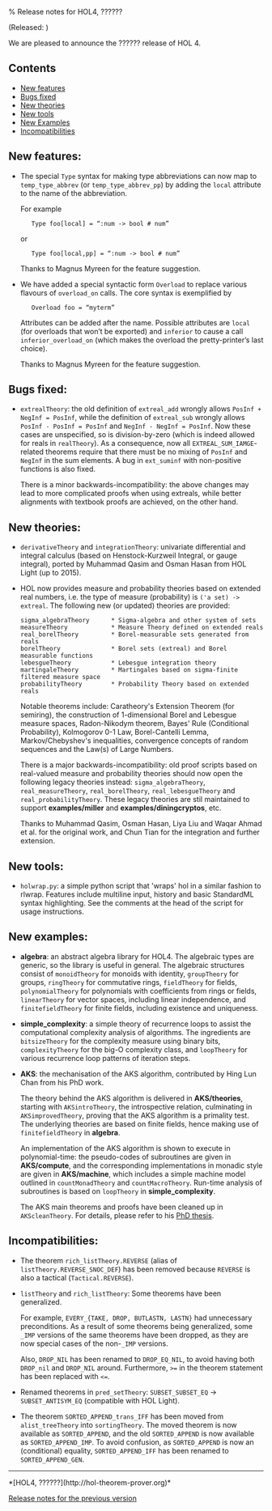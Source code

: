 % Release notes for HOL4, ??????

<!-- search and replace ?????? strings corresponding to release name -->
<!-- indent code within bulleted lists to column 11 -->

(Released: )

We are pleased to announce the ?????? release of HOL 4.

Contents
--------

-   [New features](#new-features)
-   [Bugs fixed](#bugs-fixed)
-   [New theories](#new-theories)
-   [New tools](#new-tools)
-   [New Examples](#new-examples)
-   [Incompatibilities](#incompatibilities)

New features:
-------------

*   The special `Type` syntax for making type abbreviations can now map to `temp_type_abbrev` (or `temp_type_abbrev_pp`) by adding the `local` attribute to the name of the abbreviation.

    For example

           Type foo[local] = “:num -> bool # num”

    or

           Type foo[local,pp] = “:num -> bool # num”

    Thanks to Magnus Myreen for the feature suggestion.

*   We have added a special syntactic form `Overload` to replace various flavours of `overload_on` calls.
    The core syntax is exemplified by

           Overload foo = “myterm”

    Attributes can be added after the name.
    Possible attributes are `local` (for overloads that won’t be exported) and `inferior` to cause a call `inferior_overload_on` (which makes the overload the pretty-printer’s last choice).

    Thanks to Magnus Myreen for the feature suggestion.

Bugs fixed:
-----------

*  `extrealTheory`: the old definition of `extreal_add` wrongly allows
   `PosInf + NegInf = PosInf`, while the definition of `extreal_sub` wrongly
    allows `PosInf - PosInf = PosInf` and `NegInf - NegInf = PosInf`. Now
    these cases are unspecified, so is division-by-zero (which is indeed
    allowed for reals in `realTheory`). As a consequence, now all
   `EXTREAL_SUM_IAMGE`-related theorems require that there must be no
    mixing of `PosInf` and `NegInf` in the sum elements.
    A bug in `ext_suminf` with non-positive functions is also fixed.

    There is a minor backwards-incompatibility: the above changes may
    lead to more complicated proofs when using extreals, while better
    alignments with textbook proofs are achieved, on the other hand.

New theories:
-------------

*  `derivativeTheory` and `integrationTheory`: univariate
    differential and integral calculus (based on Henstock-Kurzweil
    Integral, or gauge integral), ported by Muhammad Qasim and Osman
    Hasan from HOL Light (up to 2015).

*   HOL now provides measure and probability theories based on extended real
    numbers, i.e. the type of measure (probability) is `('a set) -> extreal`.
    The following new (or updated) theories are provided:

        sigma_algebraTheory      * Sigma-algebra and other system of sets
        measureTheory            * Measure Theory defined on extended reals
        real_borelTheory         * Borel-measurable sets generated from reals
        borelTheory              * Borel sets (extreal) and Borel measurable functions
        lebesgueTheory           * Lebesgue integration theory
        martingaleTheory         * Martingales based on sigma-finite filtered measure space
        probabilityTheory        * Probability Theory based on extended reals

    Notable theorems include: Caratheory's Extension Theorem (for semiring),
    the construction of 1-dimensional Borel and Lebesgue measure spaces,
    Radon-Nikodym theorem, Bayes' Rule (Conditional Probability),
    Kolmogorov 0-1 Law, Borel-Cantelli Lemma, Markov/Chebyshev's inequalities,
    convergence concepts of random sequences and the Law(s) of Large Numbers.

    There is a major backwards-incompatibility: old proof scripts based on
    real-valued measure and probability theories should now open the following
    legacy theories instead: `sigma_algebraTheory`, `real_measureTheory`,
   `real_borelTheory`, `real_lebesgueTheory` and `real_probabilityTheory`.
    These legacy theories are stil maintained to support __examples/miller__ and
    __examples/diningcryptos__, etc.

    Thanks to Muhammad Qasim, Osman Hasan, Liya Liu and Waqar Ahmad et al. for
    the original work, and Chun Tian for the integration and further extension.

New tools:
----------

*  `holwrap.py`: a simple python script that 'wraps' hol in a similar fashion
    to rlwrap. Features include multiline input, history and basic StandardML
    syntax highlighting.
    See the comments at the head of the script for usage instructions.

New examples:
-------------

*  __algebra__: an abstract algebra library for HOL4. The algebraic types
    are generic, so the library is useful in general.
    The algebraic structures consist of
    `monoidTheory` for monoids with identity, `groupTheory` for groups,
    `ringTheory` for commutative rings, `fieldTheory` for fields,
    `polynomialTheory` for polynomials with coefficients from rings or fields,
    `linearTheory` for vector spaces, including linear independence, and
    `finitefieldTheory` for finite fields, including existence and uniqueness.

*  __simple_complexity__: a simple theory of recurrence loops to assist the
    computational complexity analysis of algorithms. The ingredients are
    `bitsizeTheory` for the complexity measure using binary bits,
    `complexityTheory` for the big-O complexity class,
    and `loopTheory` for various recurrence loop patterns of iteration steps.

*  __AKS__: the mechanisation of the AKS algorithm, contributed by Hing Lun Chan
    from his PhD work.

    The theory behind the AKS algorithm is delivered in __AKS/theories__,
    starting with `AKSintroTheory`, the introspective relation,
    culminating in `AKSimprovedTheory`, proving that the AKS algorithm is a primality test.
    The underlying theories are based on finite fields, hence making use of
    `finitefieldTheory` in __algebra__.

    An implementation of the AKS algorithm is shown to execute in polynomial-time:
    the pseudo-codes of subroutines are given in __AKS/compute__, and the corresponding
    implementations in monadic style are given in __AKS/machine__, which includes a
    simple machine model outlined in `countMonadTheory` and `countMacroTheory`.
    Run-time analysis of subroutines is based on `loopTheory` in __simple_complexity__.

    The AKS main theorems and proofs have been cleaned up in `AKScleanTheory`.
    For details, please refer to his [PhD thesis](http://hdl.handle.net/1885/177195).


Incompatibilities:
------------------

*   The theorem `rich_listTheory.REVERSE` (alias of `listTheory.REVERSE_SNOC_DEF`)
    has been removed because `REVERSE` is also a tactical (`Tactical.REVERSE`).

*  `listTheory` and `rich_listTheory`: Some theorems have been generalized.

    For example, `EVERY_{TAKE, DROP, BUTLASTN, LASTN}` had unnecessary preconditions.
    As a result of some theorems being generalized, some `_IMP` versions of the same
    theorems have been dropped, as they are now special cases of the non-`_IMP` versions.

    Also, `DROP_NIL` has been renamed to `DROP_EQ_NIL`, to avoid having both `DROP_nil`
    and `DROP_NIL` around. Furthermore, `>=` in the theorem statement has been replaced with `<=`.

*   Renamed theorems in `pred_setTheory`: `SUBSET_SUBSET_EQ` -> `SUBSET_ANTISYM_EQ`
    (compatible with HOL Light).

* The theorem `SORTED_APPEND_trans_IFF` has been moved from `alist_treeTheory` into `sortingTheory`.
  The moved theorem is now available as `SORTED_APPEND`, and the old `SORTED_APPEND` is now available as `SORTED_APPEND_IMP`.
  To avoid confusion, as `SORTED_APPEND` is now an (conditional) equality, `SORTED_APPEND_IFF` has been renamed to `SORTED_APPEND_GEN`.


* * * * *

<div class="footer">
*[HOL4, ??????](http://hol-theorem-prover.org)*

[Release notes for the previous version](kananaskis-13.release.html)

</div>
